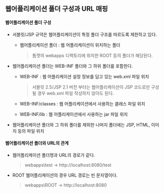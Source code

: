 ## 웹어플리케이션 폴더 구성과 URL 매핑
 #### 웹어플리케이션 폴더 구성
 - 서블릿/JSP 규약은 웹어플리케이션이 특정 폴더 구조를 따르도록 제한하고 있다.
    - 웹어플리케이션 폴더 : 웹 어플리케이션이 위치하는 폴더
        > 톰캣의 webapps 디렉토리에 위치한 ROOT 등의 폴더가 해당된다.

 - 웹어플리케이션 폴더는 WEB-INF 폴더와 그 하위 폴더를 포함한다.
    - WEB-INF : 웹 어플리케이션 설정 정보를 담고 있는 web.xml 파일 위치
        > 서블릿 2.5/JSP 2.1 버전 부터는 웹어플리케이션이 JSP 코드로만 구성될 경우 web.xml 파일 작성하지 않아도 된다.

    - WEB-INF/classes : 웹 어플리케이션에서 사용하는 클래스 파일 위치
    - WEB-INF/lib : 웹 어플리케이션에서 사용하는 jar 파일 위치

 - 웹어플리케이션 폴더와 그 하위 폴더를 제외한 나머지 폴더에는 JSP, HTML, 이미지 등의 파일 위치


  #### 웹어플리케이션 폴더와 URL의 관계
  - 웹어플리케이션 폴더명과 URL의 경로가 같다.
      > webapps\test → http://localhost:8080/test

  - ROOT 웹어플리케이션의 경우 URL 경로는 빈 문자열이다.
      > webapps\ROOT → http://localhost:8080
